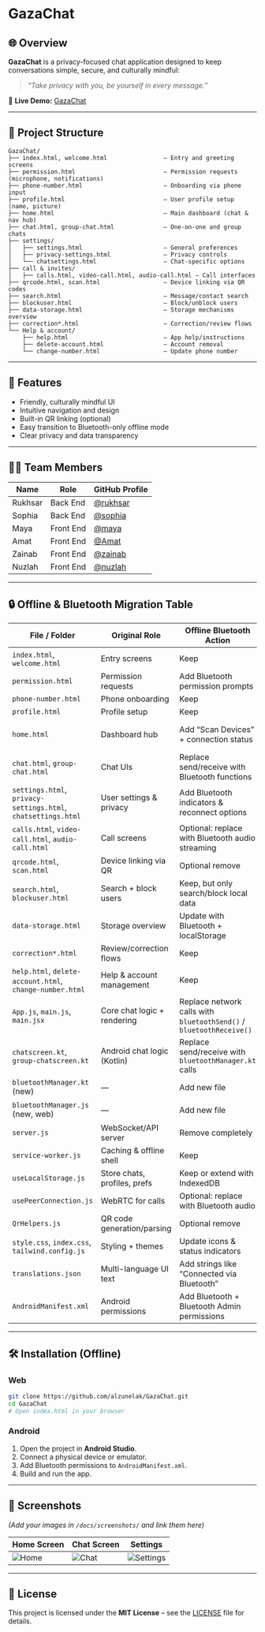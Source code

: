 

# GazaChat

## 🌐 Overview

**GazaChat** is a privacy-focused chat application designed to keep conversations simple, secure, and culturally mindful:

> *“Take privacy with you, be yourself in every message.”*

🔗 **Live Demo:** [GazaChat](https://alzunelak.github.io/GazaChat/index.html)

---

## 📂 Project Structure

```
GazaChat/
├── index.html, welcome.html                – Entry and greeting screens
├── permission.html                         – Permission requests (microphone, notifications)
├── phone-number.html                       – Onboarding via phone input
├── profile.html                            – User profile setup (name, picture)
├── home.html                               – Main dashboard (chat & nav hub)
├── chat.html, group-chat.html              – One-on-one and group chats
├── settings/
│   ├── settings.html                       – General preferences
│   ├── privacy-settings.html               – Privacy controls
│   └── chatsettings.html                   – Chat-specific options
├── call & invites/
│   ├── calls.html, video-call.html, audio-call.html – Call interfaces
├── qrcode.html, scan.html                  – Device linking via QR codes
├── search.html                             – Message/contact search
├── blockuser.html                          – Block/unblock users
├── data-storage.html                       – Storage mechanisms overview
├── correction*.html                        – Correction/review flows
└── Help & account/
    ├── help.html                           – App help/instructions
    ├── delete-account.html                 – Account removal
    └── change-number.html                  – Update phone number
```

---

## 🚀 Features

* Friendly, culturally mindful UI
* Intuitive navigation and design
* Built-in QR linking (optional)
* Easy transition to Bluetooth-only offline mode
* Clear privacy and data transparency

---

## 👩‍💻 Team Members

| Name    | Role      | GitHub Profile                              |
| ------- | --------- | ------------------------------------------- |
| Rukhsar | Back End  | [@rukhsar](https://github.com/yourusername) |
| Sophia  | Back End  | [@sophia](https://github.com/yourusername)  |
| Maya    | Front End | [@maya](https://github.com/yourusername)    |
| Amat    | Front End | [@Amat](https://github.com/yourusername)    |
| Zainab  | Front End | [@zainab](https://github.com/yourusername)  |
| Nuzlah  | Front End | [@nuzlah](https://github.com/yourusername)  |

---

## 🔒 Offline & Bluetooth Migration Table

| File / Folder                                                 | Original Role                | Offline Bluetooth Action                                            | Notes / Replacement                           |
| ------------------------------------------------------------- | ---------------------------- | ------------------------------------------------------------------- | --------------------------------------------- |
| `index.html`, `welcome.html`                                  | Entry screens                | Keep                                                                | No changes, just load offline                 |
| `permission.html`                                             | Permission requests          | Add Bluetooth permission prompts                                    | For Web: Web Bluetooth API; Android: manifest |
| `phone-number.html`                                           | Phone onboarding             | Keep                                                                | Works offline                                 |
| `profile.html`                                                | Profile setup                | Keep                                                                | Stored locally                                |
| `home.html`                                                   | Dashboard hub                | Add “Scan Devices” + connection status                              | Shows Connected / Searching / Disconnected    |
| `chat.html`, `group-chat.html`                                | Chat UIs                     | Replace send/receive with Bluetooth functions                       | Messages sent directly over Bluetooth         |
| `settings.html`, `privacy-settings.html`, `chatsettings.html` | User settings & privacy      | Add Bluetooth indicators & reconnect options                        | Add toggle for Bluetooth sync                 |
| `calls.html`, `video-call.html`, `audio-call.html`            | Call screens                 | Optional: replace with Bluetooth audio streaming                    | For offline audio/video calls (advanced)      |
| `qrcode.html`, `scan.html`                                    | Device linking via QR        | Optional remove                                                     | Bluetooth replaces QR session linking         |
| `search.html`, `blockuser.html`                               | Search + block users         | Keep, but only search/block local data                              | Runs on localStorage/IndexedDB                |
| `data-storage.html`                                           | Storage overview             | Update with Bluetooth + localStorage                                | Document offline approach                     |
| `correction*.html`                                            | Review/correction flows      | Keep                                                                | Minor/no change                               |
| `help.html`, `delete-account.html`, `change-number.html`      | Help & account management    | Keep                                                                | Local only                                    |
| `App.js`, `main.js`, `main.jsx`                               | Core chat logic + rendering  | Replace network calls with `bluetoothSend()` / `bluetoothReceive()` | Listen for Bluetooth events                   |
| `chatscreen.kt`, `group-chatscreen.kt`                        | Android chat logic (Kotlin)  | Replace send/receive with `bluetoothManager.kt` calls               | Handles one-to-one & group chat               |
| `bluetoothManager.kt` (new)                                   | —                            | Add new file                                                        | Centralized Bluetooth discovery/send/receive  |
| `bluetoothManager.js` (new, web)                              | —                            | Add new file                                                        | Uses Web Bluetooth API                        |
| `server.js`                                                   | WebSocket/API server         | Remove completely                                                   | No server needed offline                      |
| `service-worker.js`                                           | Caching & offline shell      | Keep                                                                | Cache static assets & local data only         |
| `useLocalStorage.js`                                          | Store chats, profiles, prefs | Keep or extend with IndexedDB                                       | Fully offline storage                         |
| `usePeerConnection.js`                                        | WebRTC for calls             | Optional: replace with Bluetooth audio                              | Needed only if offline calls required         |
| `QrHelpers.js`                                                | QR code generation/parsing   | Optional remove                                                     | Bluetooth replaces QR linking                 |
| `style.css`, `index.css`, `tailwind.config.js`                | Styling + themes             | Update icons & status indicators                                    | Add Bluetooth icons                           |
| `translations.json`                                           | Multi-language UI text       | Add strings like “Connected via Bluetooth”                          | Keep offline translations                     |
| `AndroidManifest.xml`                                         | Android permissions          | Add Bluetooth + Bluetooth Admin permissions                         | Required for offline Bluetooth                |

---

## 🛠 Installation (Offline)

### Web

```bash
git clone https://github.com/alzunelak/GazaChat.git
cd GazaChat
# Open index.html in your browser
```

### Android

1. Open the project in **Android Studio**.
2. Connect a physical device or emulator.
3. Add Bluetooth permissions to `AndroidManifest.xml`.
4. Build and run the app.

---

## 📸 Screenshots

*(Add your images in `/docs/screenshots/` and link them here)*

| Home Screen                        | Chat Screen                        | Settings                                   |
| ---------------------------------- | ---------------------------------- | ------------------------------------------ |
| ![Home](docs/screenshots/home.png) | ![Chat](docs/screenshots/chat.png) | ![Settings](docs/screenshots/settings.png) |

---

## 📜 License

This project is licensed under the **MIT License** – see the [LICENSE](LICENSE) file for details.
